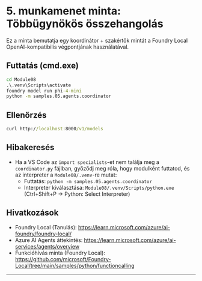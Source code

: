 <!--
CO_OP_TRANSLATOR_METADATA:
{
  "original_hash": "4f786f5ea706270620f8e5dfb088e0c0",
  "translation_date": "2025-09-23T01:18:24+00:00",
  "source_file": "Module08/samples/05/README.md",
  "language_code": "hu"
}
-->
# 5. munkamenet minta: Többügynökös összehangolás

Ez a minta bemutatja egy koordinátor + szakértők mintát a Foundry Local OpenAI-kompatibilis végpontjának használatával.

## Futtatás (cmd.exe)
```cmd
cd Module08
.\.venv\Scripts\activate
foundry model run phi-4-mini
python -m samples.05.agents.coordinator
```

## Ellenőrzés
```cmd
curl http://localhost:8000/v1/models
```

## Hibakeresés
- Ha a VS Code az `import specialists`-et nem találja meg a `coordinator.py` fájlban, győződj meg róla, hogy modulként futtatod, és az interpreter a `Module08/.venv`-re mutat:
	- Futtatás: `python -m samples.05.agents.coordinator`
	- Interpreter kiválasztása: `Module08/.venv/Scripts/python.exe` (Ctrl+Shift+P → Python: Select Interpreter)

## Hivatkozások
- Foundry Local (Tanulás): https://learn.microsoft.com/azure/ai-foundry/foundry-local/
- Azure AI Agents áttekintés: https://learn.microsoft.com/azure/ai-services/agents/overview
- Funkcióhívás minta (Foundry Local): https://github.com/microsoft/Foundry-Local/tree/main/samples/python/functioncalling

---

